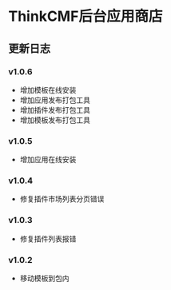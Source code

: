 # ThinkCMF后台应用商店

## 更新日志
### v1.0.6
* 增加模板在线安装
* 增加应用发布打包工具
* 增加插件发布打包工具
* 增加模板发布打包工具

### v1.0.5
* 增加应用在线安装

### v1.0.4
* 修复插件市场列表分页错误

### v1.0.3
* 修复插件列表报错

### v1.0.2
* 移动模板到包内
